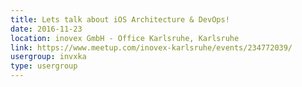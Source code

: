 ```yaml
---
title: Lets talk about iOS Architecture & DevOps!
date: 2016-11-23
location: inovex GmbH - Office Karlsruhe, Karlsruhe
link: https://www.meetup.com/inovex-karlsruhe/events/234772039/
usergroup: invxka
type: usergroup
---
```

